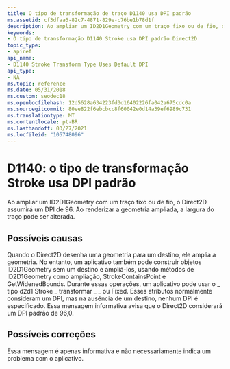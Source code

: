 ```yaml
---
title: O tipo de transformação de traço D1140 usa DPI padrão
ms.assetid: cf3dfaa6-82c7-4871-829e-c76be1b78d1f
description: Ao ampliar um ID2D1Geometry com um traço fixo ou de fio, o Direct2D assumirá um DPI de 96. Ao renderizar a geometria ampliada, a largura do traço pode ser alterada.
keywords:
- O tipo de transformação D1140 Stroke usa DPI padrão Direct2D
topic_type:
- apiref
api_name:
- D1140 Stroke Transform Type Uses Default DPI
api_type:
- NA
ms.topic: reference
ms.date: 05/31/2018
ms.custom: seodec18
ms.openlocfilehash: 12d5628a634223fd3d16402226fa042a675cdc0a
ms.sourcegitcommit: 80ee822f6ebcbcc8f60042e0d14a39ef6989c731
ms.translationtype: MT
ms.contentlocale: pt-BR
ms.lasthandoff: 03/27/2021
ms.locfileid: "105748096"
---
```

# <a name="d1140-stroke-transform-type-uses-default-dpi"></a>D1140: o tipo de transformação Stroke usa DPI padrão

Ao ampliar um ID2D1Geometry com um traço fixo ou de fio, o Direct2D assumirá um DPI de 96. Ao renderizar a geometria ampliada, a largura do traço pode ser alterada.






 

## <a name="possible-causes"></a>Possíveis causas

Quando o Direct2D desenha uma geometria para um destino, ele amplia a geometria. No entanto, um aplicativo também pode construir objetos ID2D1Geometry sem um destino e ampliá-los, usando métodos de ID2D1Geometry como ampliação, StrokeContainsPoint e GetWidenedBounds. Durante essas operações, um aplicativo pode usar o \_ tipo d2d1 Stroke \_ transformar \_ \_ ou Fixed. Esses atributos normalmente consideram um DPI, mas na ausência de um destino, nenhum DPI é especificado. Essa mensagem informativa avisa que o Direct2D considerará um DPI padrão de 96,0.

## <a name="possible-fixes"></a>Possíveis correções

Essa mensagem é apenas informativa e não necessariamente indica um problema com o aplicativo.

 

 




